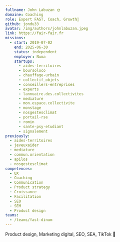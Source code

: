 ```yaml
---
fullname: John Labuzan 🌞
domaine: Coaching
role: Expert FAST, Coach, Growth🎯
github: jondu33
avatar: /img/authors/johnlabuzan.jpeg
link: https://fair-fair.fr
missions:
  - start: 2019-07-02
    end: 2025-06-30
    status: independent
    employer: Numa
    startups:
      - aides-territoires
      - boursoloco
      - chauffage-urbain
      - collectif_objets
      - conseillers-entreprises
      - experts
      - lannuaire.des.collectivites
      - mediature
      - mon.espace.collectivite
      - monstage
      - nosgestesclimat
      - portail-rse
      - romin
      - sante-psy-etudiant
      - signalement
previously:
  - aides-territoires
  - jeveuxaider
  - mediature
  - commun.orientation
  - apilos
  - nosgestesclimat
competences:
  - UX
  - Coaching
  - Communication
  - Product strategy
  - Croissance
  - Facilitation
  - SEO
  - SEM
  - Product design
teams:
  - /teams/fast-dinum
---
```

Product design, Marketing digital, SEO, SEA, TikTok 🤘